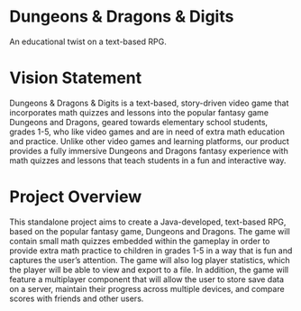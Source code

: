# Dungeons & Dragons & Digits
An educational twist on a text-based RPG.
 
# Vision Statement
Dungeons & Dragons & Digits is a text-based, story-driven video game that incorporates math quizzes and lessons into the popular fantasy game Dungeons and Dragons, geared towards elementary school students, grades 1-5, who like video games and are in need of extra math education and practice. Unlike other video games and learning platforms, our product provides a fully immersive Dungeons and Dragons fantasy experience with math quizzes and lessons that teach students in a fun and interactive way.

# Project Overview
This standalone project aims to create a Java-developed, text-based RPG, based on the popular fantasy game, Dungeons and Dragons. The game will contain small math quizzes embedded within the gameplay in order to provide extra math practice to children in grades 1-5 in a way that is fun and captures the user’s attention. The game will also log player statistics, which the player will be able to view and export to a file. In addition, the game will feature a multiplayer component that will allow the user to store save data on a server, maintain their progress across multiple devices, and compare scores with friends and other users.
